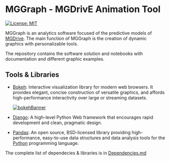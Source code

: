 # MGGraph - MGDrivE Animation Tool 

[![License: MIT](https://img.shields.io/badge/License-MIT-yellow.svg)](https://opensource.org/licenses/MIT)

MGGraph is an analytics software focused of the predictive models of [MGDrive](https://marshalllab.github.io/MGDrivE/). The main function of MGGraph is the creation of dynamic graphics with personalizable tools.

The repository contains the software solution and notebooks with documentation and different graphic examples.



## Tools & Libraries

* [Bokeh](https://docs.bokeh.org/en/1.4.0/): Interactive visualization library for modern web browsers. It provides elegant, concise construction of versatile graphics, and affords high-performance interactivity over large or streaming datasets. 

  [![bokehBanner](https://github.com/ShellShocker08/MGGraph/blob/develop/Jupyter/static/img/bokehBanner.png)](https://www.kdnuggets.com/2017/08/interview-bryan-van-de-ven-bokeh.html)

  

* [Django](https://www.djangoproject.com/):  A high-level Python Web framework that encourages rapid development and clean, pragmatic design.

* [Pandas](https://pandas.pydata.org/): An open source, BSD-licensed library providing high-performance, easy-to-use data structures and data analysis tools for the [Python](https://www.python.org/) programming language.

The complete list of dependecies & libraries is in [Dependencies.md](https://github.com/ShellShocker08/MGGraph/blob/develop/md/Dependencies.md)

